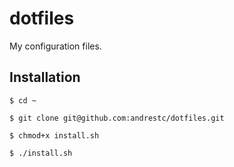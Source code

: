 # dotfiles
My configuration files.

## Installation

`$ cd ~`

`$ git clone git@github.com:andrestc/dotfiles.git`

`$ chmod+x install.sh`

`$ ./install.sh`
